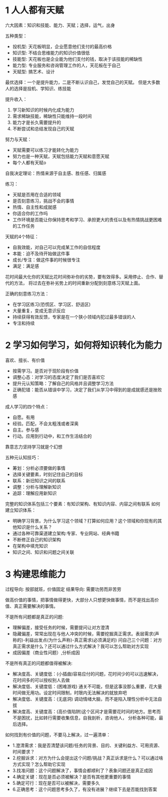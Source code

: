 # 1 人人都有天赋


六大因素：知识和技能、能力、天赋；选择，运气，出身

五种类型：
- 投机型: 天花板明显，企业愿意他们支付的最高价格
- 知识型: 不结合思维能力的知识价值很低
- 技能型: 天花板也是企业能为他们支付的钱，取决于该技能的稀缺性
- 能力型: 专业服务和咨询管理工作的人，天花板在于自己
- 天赋型: 搞艺术、设计

最优选择：一个是提升能力，二是不断认识自己，发觉自己的天赋。
但是大多数人的选择是投机、学知识、练技能

提升收入：
1. 学习新知识的时候内化成为能力
2. 需求稀缺技能，稀缺性只能维持一段时间
3. 能力才是长久需要提升的
4. 不断尝试和总结发现自己的天赋


努力与天赋：
- 天赋需要可以练习才能转化为能力
- 努力也是一种天赋，天赋包括能力天赋和意愿天赋
- 每个人都有天赋o

自我决定理论：热情来源于自主感、胜任感、归属感

练习：
- 天赋是否用在合适的领域
- 是否刻意练习，挑战不会的事情
- 热情、自主性和成就感
- 你适合你的工作吗
- 工作环境是否能让你保持思考和学习、承担更大的责任以及有热情挑战更困难的工作任务

天赋的4个特征：
- 自我效能，对自己可以完成某工作的自信程度
- 本能：迫不及待开始做这件事
- 成长/专注：做这件事的时候很专注
- 满足：满足感


花时间最大化你的天赋比花时间弥补你的劣势，要有效得多。采用停止、合作、替代的方法，
将过去在弥补劣势上的时间重新分配到刻意练习天赋上面。


正确的刻意练习方法：

- 在学习区练习(恐慌区、学习区、舒适区)
- 大量重复，变成无意识反应
- 持续获得有效反馈，专家是在一个狭小领域内犯过最多错误的人
- 专注和持续


# 2 学习如何学习，如何将知识转化为能力
喜欢、擅长、有价值
- 按需学习。是否对于现阶段有价值
- 调整心态：对学习的态度决定了我们是否喜欢它
- 提升元认知策略：了解自己的风格并且调整学习方法
- 正确犯错：能否从错误中学习，决定了我们从学习中得到的是成就感还是挫败感

成人学习的四个特点：
- 自愿。有用
- 经验。匹配，不会太粗浅或者深奥
- 自主。参与感
- 行动。应用到行动中，和工作生活结合的

靠意志力坚持学习就是个幻想

五种元认知技巧：
- 筹划：分析必须要做的事情
- 选择关键要素，时刻记住自己的目标
- 联系：新旧知识之间的联系
- 调整：分析与理解新知识
- 追踪：理解应用新知识

完整的知识体系包括三个要素：有知识架构、有知识内容、内容之间有联系
如何建立知识体系：
- 明确学习背景。为什么学习这个领域？打算如何应用？这个领域和你现有的其他知识是什么关系？
- 通过各种可靠渠道建立架构:专家、专业网站、经典书籍
- 不断修正自己的知识架构
- 在架构中填充知识
- 知识之间、知识和问题之间关联


# 3 构建思维能力

过程导向: 按部就班，价值固定
结果导向: 需要功劳而非苦劳

做高价值的事情，把事情做得更快，大部分人只想更快做事情，而不是找出高价值、真正需要解决的事情。

不是所有问题都是真正的问题:
- 理解偏差，接受任务的时候，需要提问让对方澄清
- 隐藏偏差，常常出现在与他人冲突的时候，需要挖掘真正需求。表层需求(声称的)-利益出发点(为什么声称)-真正需求(必须满足的)
    问自己三个问题：对方真正需求是什么？还可以通过什么方式解决？我可以怎么帮助对方实现
- 成因偏差（商业性问题）,分析成因

不是所有真正的问题都值得被解决:
- 解决度高、关键度低：(小插曲)容易应付的问题，花时间少的可以迅速解决，花时间多的可以授权别人去做
- 解决度低、关键度低：(困难游戏) 通关不可能，但是这事没那么重要，花大量时间做无用功。设定时间限制，时限内无法解决的就放弃吧
- 解决度低、关键度高：(无底洞) 调动情绪大脑，而不是陷入理性分析中无法自拔
- 解决度高、关键度高：(高价值陷阱)这个区间才是需要花时间的地方。思考而不是困扰，比如转行需要收集信息，自我剖析，咨询他人， 分析各种可能，最后选择。

如何找到有价值的问题，不要马上解决，过一遍清单：
- 1.澄清需求：我是否清楚该问题/任务的背景、目的、关键利益方、可用资源、时间要求？
- 2.挖掘诉求：对方为什么会提出这个问题/挑战？真正诉求是什么？可以通过啥方式实现？怎么帮助它实现
- 3.找准问题：这个问题解决了，事情会都顺利了？表象问题还是真正成因
- 4.确定关键：现在是否必须被解决？是否有其他更重要的事情
- 5.确定可行：现在是否可以被解决，需要多久
- 6.正确思考：这个问题思考多久了，有没有进展？继续下去是否能找到答案
